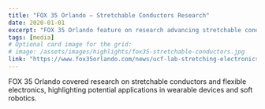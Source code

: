 ```yaml
---
title: "FOX 35 Orlando — Stretchable Conductors Research"
date: 2020-01-01
excerpt: "FOX 35 Orlando feature on research advancing stretchable conductors and flexible electronics."
tags: [media]
# Optional card image for the grid:
# image: /assets/images/highlights/fox35-stretchable-conductors.jpg
link: "https://www.fox35orlando.com/news/ucf-lab-stretching-electronics-into-the-future"
---
```


FOX 35 Orlando covered research on stretchable conductors and flexible electronics, highlighting potential applications in wearable devices and soft robotics.